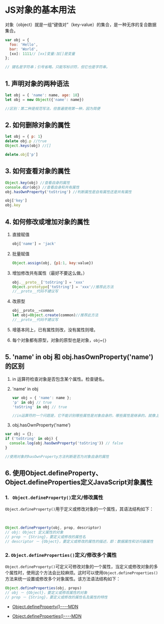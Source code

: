# JS对象的基本用法

对象（object）就是一组“键值对”（key-value）的集合，是一种无序的复合数据集合。

```js
var obj = {
  foo: 'Hello',
  bar: 'World',
  [xx]: 1111// [xx]变量:加[]是变量
};

// 键名是字符串；引号省略，只能写标识符，但它也是字符串。

```



## 1. 声明对象的两种语法

```js
let obj = { 'name': name, age: 18}
let obj = new Object({'name': name})

//区别：第二种是规范写法，但普遍使用第一种，因为简便
```

## 2. 如何删除对象的属性

```js
let obj = { p: 1}
delete obj.p //true
Object.keys(obj) //[]

delete.obj['p']
```



## 3. 如何查看对象的属性

```js
Object.key(obj) //查看自身的属性
console.dir(obj) //查看自身和共有属性
obj.hasOwnProperty('toString') //判断属性是自有属性还是共有属性

obj['key'] 
obj.key
```



## 4. 如何修改或增加对象的属性

1. 直接赋值

   ```js
   obj['name'] = 'jack'
   ```

   

2. 批量赋值

   ```js
   Object.assign(obj, {p1:1, key:value})
   ```

3. 增加修改共有属性（最好不要这么做。）

   ```js
   obj.__proto__['toString'] = 'xxx'
   Object.prototype['toString'] = 'xxx'//推荐此方法
   //__proto__代码不建议写
   ```

4. 改原型

   ```js
   obj__proto__=common
   let obj=Object.create(common)//推荐此方法
   //__proto__代码不建议写
   ```

5.  增基本同上，已有属性则改，没有属性则增。
6. 每个对象都有原型，对象的原型也是对象，<code>obj={}</code>

## 5. 'name' in obj 和 obj.hasOwnProperty('name')的区别

1. in 运算符检查对象是否包含某个属性。检查键名。

2. 'name' in obj

   ```js
   var obj = { 'name': name };
   'p' in obj // true
   'toString' in obj // true
   
   //in运算符的一个问题是，它不能识别哪些属性是对象自身的，哪些属性是继承的。就像上面代码中，对象obj本身并没有toString属性，但是in运算符会返回true，因为这个属性是继承
   ```

   

3.  obj.hasOwnProperty('name')

   ```js
   var obj = {};
   if ('toString' in obj) {
     console.log(obj.hasOwnProperty('toString')) // false
   }
   
   //使用对象的hasOwnProperty方法判断是否为对象自身的属性
   ```

   ##  6. 使用Object.defineProperty、Object.defineProperties定义JavaScript对象属性
   
   ### 1. ` Object.defineProperty()`定义/修改属性
   
   `Object.defineProperty()`用于定义或修改对象的一个属性，其语法结构如下：

​            

```js
Object.defineProperty(obj, prop, descriptor)
// obj: Object 定义属性的对象
// prop － {String}，要定义或修改的属性名
// descriptor － {Object}，要定义或修改的属性的描述，即：数据属性和访问器属性
```



###      2. `Object.defineProperties()`定义/修改多个属性

`Object.defineProperty()`可定义可修改对象的一个属性，当定义或修改对象的多个属性时，使用这个方法会比较麻烦。这时可以使用`Object.defineProperties()`方法来统一设置或修改多个对象属性。该方法语法结构如下：

```js
Object.defineProperties(obj, props)
// obj － {Object}，要定义或修改属性的对象
// prop － {String}，要定义或修改的属性名及属性的特性
```



- [Object.defineProperty()----MDN](https://developer.mozilla.org/zh-CN/docs/Web/JavaScript/Reference/Global_Objects/Object/defineProperty)

- [Object.defineProperties()----MDN](https://developer.mozilla.org/zh-CN/docs/Web/JavaScript/Reference/Global_Objects/Object/defineProperties)

  

